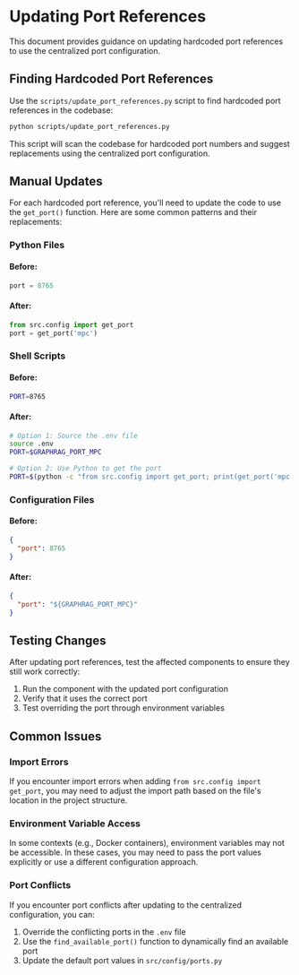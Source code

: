 # Updating Port References

This document provides guidance on updating hardcoded port references to use the centralized port configuration.

## Finding Hardcoded Port References

Use the `scripts/update_port_references.py` script to find hardcoded port references in the codebase:

```bash
python scripts/update_port_references.py
```

This script will scan the codebase for hardcoded port numbers and suggest replacements using the centralized port configuration.

## Manual Updates

For each hardcoded port reference, you'll need to update the code to use the `get_port()` function. Here are some common patterns and their replacements:

### Python Files

#### Before:
```python
port = 8765
```

#### After:
```python
from src.config import get_port
port = get_port('mpc')
```

### Shell Scripts

#### Before:
```bash
PORT=8765
```

#### After:
```bash
# Option 1: Source the .env file
source .env
PORT=$GRAPHRAG_PORT_MPC

# Option 2: Use Python to get the port
PORT=$(python -c "from src.config import get_port; print(get_port('mpc'))")
```

### Configuration Files

#### Before:
```json
{
  "port": 8765
}
```

#### After:
```json
{
  "port": "${GRAPHRAG_PORT_MPC}"
}
```

## Testing Changes

After updating port references, test the affected components to ensure they still work correctly:

1. Run the component with the updated port configuration
2. Verify that it uses the correct port
3. Test overriding the port through environment variables

## Common Issues

### Import Errors

If you encounter import errors when adding `from src.config import get_port`, you may need to adjust the import path based on the file's location in the project structure.

### Environment Variable Access

In some contexts (e.g., Docker containers), environment variables may not be accessible. In these cases, you may need to pass the port values explicitly or use a different configuration approach.

### Port Conflicts

If you encounter port conflicts after updating to the centralized configuration, you can:

1. Override the conflicting ports in the `.env` file
2. Use the `find_available_port()` function to dynamically find an available port
3. Update the default port values in `src/config/ports.py`